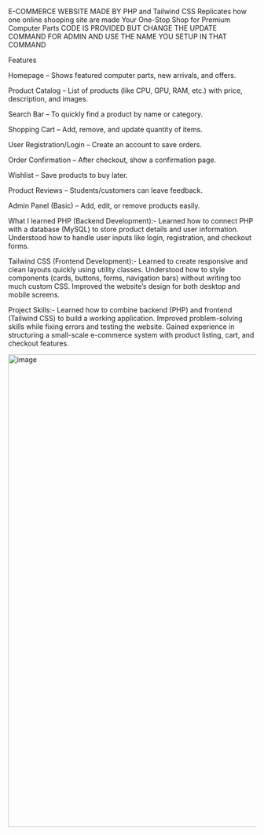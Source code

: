  E-COMMERCE WEBSITE 
MADE BY PHP and Tailwind CSS
Replicates how one online shooping site are made
Your One-Stop Shop for Premium Computer Parts
CODE IS PROVIDED BUT CHANGE THE UPDATE COMMAND FOR ADMIN AND USE THE NAME YOU SETUP IN THAT COMMAND

Features

Homepage – Shows featured computer parts, new arrivals, and offers.

Product Catalog – List of products (like CPU, GPU, RAM, etc.) with price, description, and images.

Search Bar – To quickly find a product by name or category.

Shopping Cart – Add, remove, and update quantity of items.

User Registration/Login – Create an account to save orders.

Order Confirmation – After checkout, show a confirmation page.

Wishlist – Save products to buy later.

Product Reviews – Students/customers can leave feedback.

Admin Panel (Basic) – Add, edit, or remove products easily.

What I learned
PHP (Backend Development):-
Learned how to connect PHP with a database (MySQL) to store product details and user information.
Understood how to handle user inputs like login, registration, and checkout forms.

Tailwind CSS (Frontend Development):-
Learned to create responsive and clean layouts quickly using utility classes.
Understood how to style components (cards, buttons, forms, navigation bars) without writing too much custom CSS.
Improved the website’s design for both desktop and mobile screens.

Project Skills:-
Learned how to combine backend (PHP) and frontend (Tailwind CSS) to build a working application.
Improved problem-solving skills while fixing errors and testing the website.
Gained experience in structuring a small-scale e-commerce system with product listing, cart, and checkout features.
 
<img width="1919" height="961" alt="image" src="https://github.com/user-attachments/assets/d4935709-1f73-473b-9d5e-935ec2bda372" /> 
